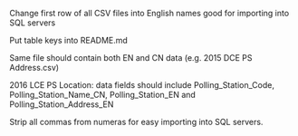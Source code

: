 Change first row of all CSV files into English names good for importing into SQL servers

Put table keys into README.md

Same file should contain both EN and CN data (e.g. 2015 DCE PS Address.csv)

2016 LCE PS Location: data fields should include Polling_Station_Code, Polling_Station_Name_CN, Polling_Station_EN and Polling_Station_Address_EN

Strip all commas from numeras for easy importing into SQL servers.

